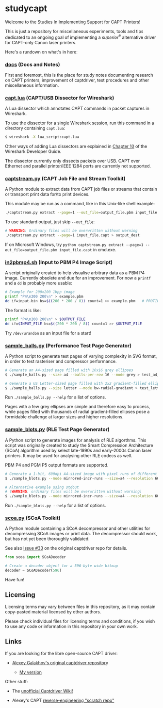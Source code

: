 # studycapt
Welcome to the Studies In Implementing Support for CAPT Printers!

This is just a repository for miscellaneous experiments, tools and tips
dedicated to an ongoing goal of implementing a *superior*<sup>®</sup>
alternative driver for CAPT-only Canon laser printers.

Here's a rundown on what's in here:

### [docs](docs) (Docs and Notes)
First and foremost, this is the place for study notes documenting research
on CAPT printers, improvement of captdriver, test procedures and other
miscellaneous information.

### [capt.lua](capt.lua) (CAPT/USB Dissector for Wireshark)
A Lua dissector which annotates CAPT commands in packet captures in Wireshark.

To use the dissector for a single Wireshark session, run this command in a
directory containing ``capt.lua``:

```bash
$ wireshark -X lua_script:capt.lua
```

Other ways of adding Lua dissectors are explained in [Chapter 10](https://wireshark.org/docs/wsdg_html_chunked/wsluarm.html) of the Wireshark Developer Guide.

The dissector currently only dissects packets over USB. CAPT over Ethernet and
parallel printer/IEEE 1284 ports are currently not supported.

### [captstream.py](captstream.py) (CAPT Job File and Stream Toolkit)
A Python module to extract data from CAPT job files or streams that contain or
transport print data for/to print devices.

This module may be run as a command, like in this Unix-like shell example:

```sh
./captstream.py extract --page=1 --out_file=output_file.pbm input_file.capt
```

To use standard output, just skip `--out_file`:

```sh
# WARNING: Ordinary files will be overwritten without warning
./captstream.py extract --page=1 input_file.capt > output_dest
```

If on Microsoft Windows, try ``python captstream.py extract --page=1 --out_file=output_file.pbm input_file.capt``
in cmd.exe.

### [in2pbmp4.sh](in2pbmp4.sh) (Input to PBM P4 Image Script)
A script originally created to help visualise arbitrary data as a PBM P4
image. Currently obsolete and due for an improvement. For now a `printf`
and a `dd` is probably more usable:

```sh
# Example for 200x200 1bpp image
printf "P4\n200 200\n" > example.pbm
dd if=input.bin bs=$((200 * 200 / 8)) count=1 >> example.pbm   # PROTIP: '>>' for appending, NOT '>'
```

The format is like:
```sh 
printf "P4\n200 200\n" > $OUTPUT_FILE
dd if=$INPUT_FILE bs=$((200 * 200 / 8)) count=1 >> $OUTPUT_FILE
```

Try `/dev/urandom` as an input file for a start!

### [sample\_balls.py](sample_balls.py) (Performance Test Page Generator)
A Python script to generate test pages of varying complexity in SVG format, in
order to test rasteriser and compressor performance.

```bash
# Generate an A4-sized page filled with 16x16 grey ellipses
$ ./sample_balls.py --size a4 --balls-per-row 16 --mode grey > test_a4_grey.svg

# Generate a US Letter-sized page filled with 2x2 gradient-filled ellipses
$ ./sample_balls.py --size letter --mode bw-radial-gradient > test_letter_grads.svg
```

Run `./sample_balls.py --help` for a list of options.

Pages with a few grey ellipses are simple and therefore easy to process, while
pages filled with thousands of radial gradient-filled ellipses pose a formidable
challenge at larger sizes and higher resolutions.

### [sample\_blots.py](sample_blots.py) (RLE Test Page Generator)
A Python script to generate images for analysis of RLE algorthms. This script was
originally created to study the Smart Compression Architecture (SCoA) algorithm
used by select late-1990s and early-2000s Canon laser printers. It may be used
for analysing other RLE codecs as well.

PBM P4 and PGM P5 output formats are supported.

```bash
# Generate a 1-bit, 600dpi A4-sized image with pixel runs of different length
$ ./sample_blots.py --mode mirrored-incr-runs --size=a4 --resolution 600 --format p4 --out_file test.pbm

# Alternative example using stdout
# (WARNING: ordinary files will be overwritten without warning)
$ ./sample_blots.py --mode mirrored-incr-runs --size=a4 --resolution 600 --format p4 > test.pbm
```

Run `./sample_blots.py --help` for a list of options.

### [scoa.py](scoa.py) (SCoA Toolkit)
A Python module containing a SCoA decompressor and other utilities for
decompressing SCoA images or print data. The decompressor should work,
but has not yet been thoroughly validated.

See also [Issue #33](https://github.com/agalakhov/captdriver/issues/33)
on the original captdriver repo for details.

```python
from scoa import SCoADecoder

# Create a decoder object for a 596-byte wide bitmap
decoder = SCoADecoder(596)
```

Have fun!

## Licensing
Licensing terms may vary between files in this repository, as it may contain
copy-pasted material licensed by other authors.

Please check individual files for licensing terms and conditions, if you wish to
use any code or information in this repository in your own work.

## Links
If you are looking for the libre open-source CAPT driver:

* [Alexey Galakhov's original captdriver repository](https://github.com/agalakhov/captdriver)

  * [My version](https://github.com/mounaiban/captdriver)

Other stuff:

* The [unofficial Captdriver Wiki!](https://github.com/mounaiban/captdriver/wiki)

* Alexey's CAPT [reverse-engineering "scratch repo"](https://github.com/agalakhov/anticapt)

